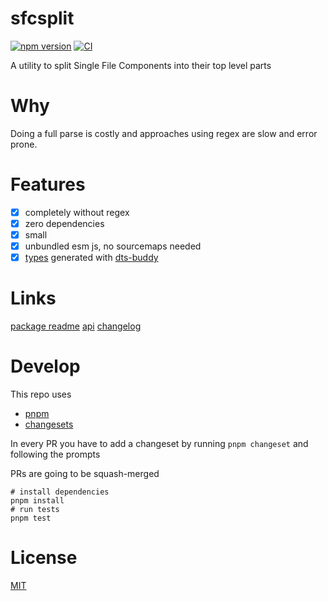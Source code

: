 # sfcsplit

[![npm version](https://img.shields.io/npm/v/sfcsplit)](https://www.npmjs.com/package/sfcsplit)
[![CI](https://github.com/svitejs/sfcsplit/actions/workflows/test.yml/badge.svg)](https://github.com/svitejs/sfcsplit/actions/workflows/test.yml)

A utility to split Single File Components into their top level parts

# Why

Doing a full parse is costly and approaches using regex are slow and error prone.

# Features

- [x] completely without regex
- [x] zero dependencies
- [x] small
- [x] unbundled esm js, no sourcemaps needed
- [x] [types](./packages/sfcsplit/types/index.d.ts) generated with [dts-buddy](https://github.com/Rich-Harris/dts-buddy)

# Links

[package readme](./packages/sfcsplit/README.md)
[api](./docs/api.md)
[changelog](./packages/sfcsplit/CHANGELOG.md)

# Develop

This repo uses

- [pnpm](https://pnpm.io)
- [changesets](https://github.com/changesets/changesets)

In every PR you have to add a changeset by running `pnpm changeset` and following the prompts

PRs are going to be squash-merged

```shell
# install dependencies
pnpm install
# run tests
pnpm test
```

# License

[MIT](./packages/sfcsplit/LICENSE)
